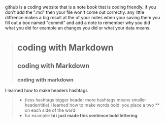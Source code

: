 github is a coding website that is a note book that is coding friendly.
if you don't add the ".md" then your file won't come out correctly. any little diffrence makes a big result 
at the of your notes when your saving them you fill out a box named "commit" and add a note to remember why you did what you did for example an changes you did or what your data means.
># coding with Markdown
> ## coding with Markdown 
> ### coding with markdown
I learned how to make headers hashtags 
  > * (less hashtags bigger header more hashtags means smaller header/title)
> I learned how to make words bold: you place a two ** on each side of the word 
 > * for example: **hi i just made this sentence bold lettering**

